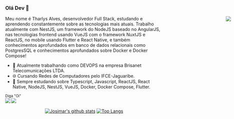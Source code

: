 ### Olá Dev 👋

Meu nome é Tharlys Alves, desenvolvedor Full Stack, estudando e aprendendo constantemente sobre as tecnologias mais atuais. Trabalho atualmente com NestJS, um framework do NodeJS baseado no AngularJS, nas tecnologias frontend usando VueJS com o framework NuxtJS e ReactJS, no mobile usando Flutter e React Native, e também conhecimentos aprofundados em banco de dados relacionais como PostgresSQL e conhecimentos aprofundados sobre Docker e Docker Compose!

- 🔭 Atualmente trabalhando como DEVOPS na empresa Brisanet Telecomunicações LTDA.
- 🌐 Cursando Redes de Computadores pelo IFCE-Jaguaribe.
- 🌱 Sempre estudando sobre Typescript, Javascript, ReactJS, React Native, NodeJS, NestJS, VueJS, Docker, Docker Compose, Flutter.
<div>
  <img 
    src="https://raw.githubusercontent.com/MicaelliMedeiros/micaellimedeiros/master/image/computer-illustration.png"
    style="
      position: absolute;
      top: 110px;
      right: 10px;
      z-index: -1;
    "
  />
</div>


<sub>Diga "Oi" <br>
[<img src="https://img.shields.io/badge/linkedin-%230077B5.svg?&style=for-the-badge&logo=linkedin&logoColor=white" />](https://www.linkedin.com/in/tharlys-alves-7aaa011ab/) 
[<img src = "https://img.shields.io/badge/instagram-%23E4405F.svg?&style=for-the-badge&logo=instagram&logoColor=white">](https://www.instagram.com/tharlys_a/) 
</sub>

<div align="center" >

[![Josimar's github stats](https://github-readme-stats.vercel.app/api?username=Tharlys10&show_icons=true&theme=dracula)](https://github.com/anuraghazra/github-readme-stats)
[![Top Langs](https://github-readme-stats.vercel.app/api/top-langs/?username=Tharlys10&layout=compact&theme=dracula)](https://github.com/anuraghazra/github-readme-stats)
</div>
